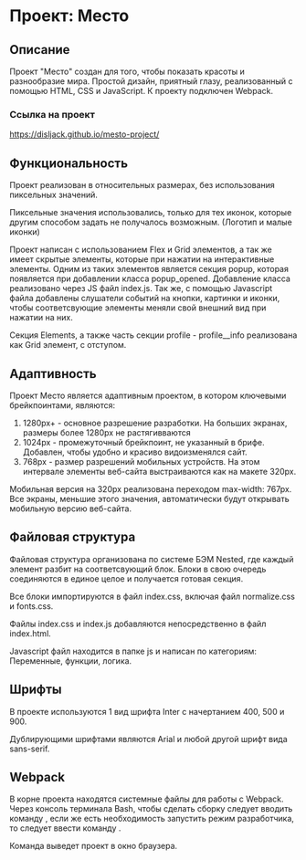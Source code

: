 
# Проект: Место

## Описание

Проект "Место" создан для того, чтобы показать красоты и разнообразие мира. Простой дизайн, приятный глазу, реализованный с помощью HTML, CSS и JavaScript. К проекту подключен Webpack.

### Ссылка на проект

https://disljack.github.io/mesto-project/

## Функциональность

Проект реализован в относительных размерах, без использования пиксельных значений. 

Пиксельные значения использовались, только для тех иконок, которые другим способом задать не 
получалось возможным. (Логотип и малые иконки)

Проект написан с использованием Flex и Grid элементов, а так же имеет скрытые элементы, которые
при нажатии на интерактивные элементы. Одним из таких элементов является 
секция popup, которая появляется при добавлении класса popup_opened. Добавление класса реализовано через JS файл index.js. Так же, с помощью Javascript файла добавлены слушатели событий на кнопки, картинки и иконки, чтобы соответсвующие элементы меняли свой внешний вид при нажатии на них. 

Секция Elements, а также часть секции profile - profile__info реализована как Grid элемент, с отступом. 

## Адаптивность

Проект Место является адаптивным проектом, в котором ключевыми брейкпоинтами, являются:

1. 1280px+  -  основное разрешение разработки. На больших экранах, размеры более 1280px не растягивваются
2. 1024px - промежуточный брейкпоинт, не указанный в брифе. Добавлен, чтобы удобно и красиво видоизменялся
сайт.
3. 768px - размер разрешений мобильных устройств. На этом интервале элементы веб-сайта выстраиваются как на
макете 320px.

Мобильная версия на 320px реализована переходом max-width: 767px. Все экраны, меньшие этого значения,
автоматически будут открывать мобильную версию веб-сайта.

## Файловая структура

Файловая структура организована по системе БЭМ Nested, где каждый элемент разбит на соответсвующий блок.
Блоки в свою очередь соединяются в единое целое и получается готовая секция.

Все блоки импортируются в файл index.css, включая файл normalize.css и fonts.css. 

Файлы index.css и index.js добавляются непосредственно в файл index.html.

Javascript файл находится в папке js и написан по категориям: Переменные, функции, логика.

## Шрифты

В проекте используются 1 вид шрифта Inter с начертанием 400, 500 и 900. 

Дублирующими шрифтами являются Arial и любой другой шрифт вида sans-serif.

## Webpack

В корне проекта находятся системные файлы для работы с Webpack. Через консоль терминала Bash, чтобы сделать сборку следует вводить команду <npm run build>, если же есть необходимость запустить режим разработчика, то следует ввести команду <npm run dev>.

Команда <npm run dev> выведет проект в окно браузера.